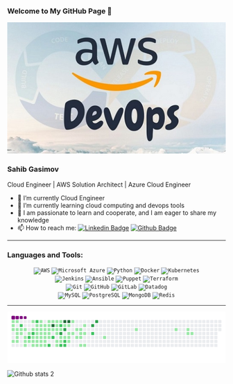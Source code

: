 ###                            Welcome to My GitHub Page 👋

<p align="center">
  <img src="https://github.com/MelekAlan/MelekAlan/blob/main/Aws-DevOps-Online-Training-1024x615.jpg">
</p>

### Sahib Gasimov
Cloud Engineer | AWS Solution Architect | Azure Cloud Engineer

- 🔭 I’m currently Cloud Engineer
- 🌱 I’m currently learning cloud computing and devops tools
- 💬 I am passionate to learn and cooperate, and I am eager to share my knowledge
- 📫 How to reach me: [![Linkedin Badge](https://img.shields.io/badge/-Linkedin-757575?style=flat-quare&labelColor=757575&logo=Linkedin&logoColor=white&link=link)](https://www.linkedin.com/in/sahib-gasimov/)  [![Github Badge](https://img.shields.io/badge/-Github-000?style=quare&labelColor=000&logo=Github&logoColor=white&link=link)](https://github.com/sahibgasimov) 

 <hr>
 
### Languages and Tools:

<p align="center">
  <code><img width="13%" src="https://www.vectorlogo.zone/logos/amazon_aws/amazon_aws-ar21.svg" alt="AWS"></code>
  <code><img width="13%" src="https://www.vectorlogo.zone/logos/microsoft/microsoft-ar21.svg" alt="Microsoft Azure"></code>
  <code><img width="13%" src="https://www.vectorlogo.zone/logos/python/python-ar21.svg" alt="Python"></code>
  <code><img width="13%" src="https://www.vectorlogo.zone/logos/docker/docker-ar21.svg" alt="Docker"></code>
  <code><img width="13%" src="https://www.vectorlogo.zone/logos/kubernetes/kubernetes-ar21.svg" alt="Kubernetes"></code>
  <br />
  <code><img width="13%" src="https://www.vectorlogo.zone/logos/jenkins/jenkins-ar21.svg" alt="Jenkins"></code>
  <code><img width="13%" src="https://www.vectorlogo.zone/logos/ansible/ansible-ar21.svg" alt="Ansible"></code>
  <code><img width="13%" src="https://www.vectorlogo.zone/logos/puppet/puppet-ar21.svg" alt="Puppet"></code>
  <code><img width="13%" src="https://www.vectorlogo.zone/logos/terraformio/terraformio-ar21.svg" alt="Terraform"></code>
  <br />
  <code><img width="13%" src="https://www.vectorlogo.zone/logos/git-scm/git-scm-ar21.svg" alt="Git"></code>
  <code><img width="13%" src="https://www.vectorlogo.zone/logos/github/github-ar21.svg" alt="GitHub"></code>
  <code><img width="13%" src="https://www.vectorlogo.zone/logos/gitlab/gitlab-ar21.svg" alt="GitLab"></code>
  <code><img width="13%" src="https://www.vectorlogo.zone/logos/datadoghq/datadoghq-ar21.svg" alt="Datadog"></code>
  <br />
  <code><img width="13%" src="https://www.vectorlogo.zone/logos/mysql/mysql-ar21.svg" alt="MySQL"></code>
  <code><img width="13%" src="https://www.vectorlogo.zone/logos/postgresql/postgresql-ar21.svg" alt="PostgreSQL"></code>
  <code><img width="13%" src="https://www.vectorlogo.zone/logos/mongodb/mongodb-ar21.svg" alt="MongoDB"></code>
  <code><img width="13%" src="https://www.vectorlogo.zone/logos/redis/redis-ar21.svg" alt="Redis"></code>
</p>

<hr>

![snake gif](https://github.com/MelekAlan/MelekAlan/blob/output/github-contribution-grid-snake.gif)

![Github stats 2](https://github-readme-stats.vercel.app/api?username=sahibgasimov&show_icons=true&theme=radical)

